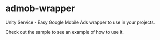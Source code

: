 # admob-wrapper
Unity Service - Easy Google Mobile Ads wrapper to use in your projects.

Check out the sample to see an example of how to use it.
